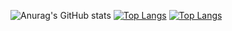 ![Anurag's GitHub stats](https://github-readme-stats.vercel.app/api?username=SolvingEquations&show_icons=true&theme=radical)
[![Top Langs](https://github-readme-stats.vercel.app/api/top-langs/?username=SolvingEquations&layout=compact)](https://github.com/anuraghazra/github-readme-stats)
[![Top Langs](https://github-readme-stats.vercel.app/api/top-langs/?username=SolvingEquations&layout=compact)](https://github.com/anuraghazra/github-readme-stats)
